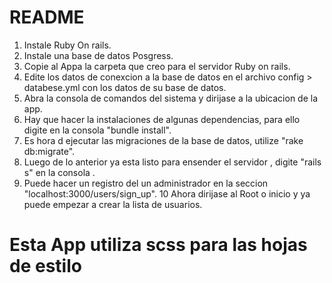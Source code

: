 # README

1. Instale Ruby On rails.
2. Instale una base de datos Posgress.
3. Copie al Appa la carpeta que creo para el servidor Ruby on rails.
4. Edite los datos de conexcion a la base de datos en el archivo config > databese.yml con los datos de su base de datos.
5. Abra la consola de comandos del sistema y dirijase a la ubicacion de la app.
6. Hay que hacer la instalaciones de algunas dependencias, para ello digite en la consola "bundle install".
7. Es hora d ejecutar las migraciones de la base de datos, utilize "rake db:migrate".
8. Luego de lo anterior ya esta listo para ensender el servidor , digite "rails s" en la consola .
9. Puede hacer un registro del un administrador en la seccion "localhost:3000/users/sign_up".
10  Ahora dirijase al Root o inicio y ya puede empezar a crear la lista de usuarios.

# Esta App utiliza scss para las hojas de estilo